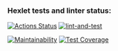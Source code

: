 ### Hexlet tests and linter status:
[![Actions Status](https://github.com/ExpCoderWeb/fullstack-javascript-project-4/actions/workflows/hexlet-check.yml/badge.svg)](https://github.com/ExpCoderWeb/fullstack-javascript-project-4/actions) [![lint-and-test](https://github.com/ExpCoderWeb/fullstack-javascript-project-4/actions/workflows/test-and-lint.yml/badge.svg)](https://github.com/ExpCoderWeb/fullstack-javascript-project-4/actions/workflows/test-and-lint.yml)

[![Maintainability](https://api.codeclimate.com/v1/badges/766bd64177edba945156/maintainability)](https://codeclimate.com/github/ExpCoderWeb/fullstack-javascript-project-4/maintainability) [![Test Coverage](https://api.codeclimate.com/v1/badges/766bd64177edba945156/test_coverage)](https://codeclimate.com/github/ExpCoderWeb/fullstack-javascript-project-4/test_coverage)